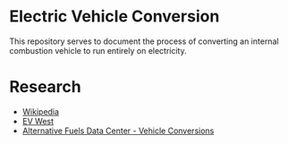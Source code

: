# Electric Vehicle Conversion

This repository serves to document the process of converting an internal combustion vehicle to run entirely on electricity.

# Research

- [Wikipedia](https://en.wikipedia.org/wiki/Electric_vehicle_conversion)
- [EV West](https://evwest.com/catalog)
- [Alternative Fuels Data Center - Vehicle Conversions](https://afdc.energy.gov/vehicles/conversions.html)
